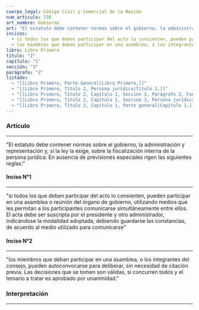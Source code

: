 ```yaml
---
cuerpo_legal: Código Civil y Comercial de la Nación
num_articulo: 158
art_nombre: Gobierno
art: "El estatuto debe contener normas sobre el gobierno, la administración y representación y, si la ley la exige, sobre la fiscalización interna de la persona jurídica.  En ausencia de previsiones especiales rigen las siguientes reglas:"
incisos:
  - si todos los que deben participar del acto lo consienten, pueden participar en una asamblea o reunión del órgano de gobierno, utilizando medios que les permitan a los participantes comunicarse simultáneamente entre ellos. El acta debe ser suscripta por el presidente y otro administrador, indicándose la modalidad adoptada, debiendo guardarse las constancias, de acuerdo al medio utilizado para comunicarse
  - los miembros que deban participar en una asamblea, o los integrantes del consejo, pueden autoconvocarse para deliberar, sin necesidad de citación previa. Las decisiones que se tomen son válidas, si concurren todos y el temario a tratar es aprobado por unanimidad.
libro: Libro Primero
título: "2"
capítulo: "1"
sección: "3"
parágrafo: "2"
listado:
  - "[[Libro Primero, Parte General|Libro Primero,]]"
  - "[[Libro Primero, Título 2, Persona jurídica|Título 2,]]"
  - "[[Libro Primero, Título 2, Capítulo 1, Sección 3, Parágrafo 2, Funcionamiento|Parágrafo 2,]]"
  - "[[Libro Primero, Título 2, Capítulo 1, Sección 3, Persona jurídica privada|Sección 3,]]"
  - "[[Libro Primero, Título 2, Capítulo 1, Parte general|Capítulo 1,]]"
---
```

### Artículo
---
"El estatuto debe contener normas sobre el gobierno, la administración y representación y, si la ley la exige, sobre la fiscalización interna de la persona jurídica.  En ausencia de previsiones especiales rigen las siguientes reglas:"

#### Inciso N°1
---
"si todos los que deben participar del acto lo consienten, pueden participar en una asamblea o reunión del órgano de gobierno, utilizando medios que les permitan a los participantes comunicarse simultáneamente entre ellos. El acta debe ser suscripta por el presidente y otro administrador, indicándose la modalidad adoptada, debiendo guardarse las constancias, de acuerdo al medio utilizado para comunicarse"

#### Inciso N°2
---
"los miembros que deban participar en una asamblea, o los integrantes del consejo, pueden autoconvocarse para deliberar, sin necesidad de citación previa. Las decisiones que se tomen son válidas, si concurren todos y el temario a tratar es aprobado por unanimidad."

### Interpretación
---
